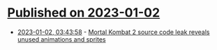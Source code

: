 # [Published on 2023-01-02](index.md)

* [2023-01-02, 03:43:58](https://news.ycombinator.com/item?id=34214022) - [Mortal Kombat 2 source code leak reveals unused animations and sprites](https://www.eventhubs.com/news/2022/dec/27/mortal-kombat-2-source-leak/)
